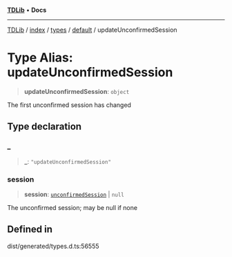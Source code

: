 [**TDLib**](../../../../../../README.md) • **Docs**

***

[TDLib](../../../../../../modules.md) / [index](../../../../../README.md) / [types](../../../README.md) / [default](../README.md) / updateUnconfirmedSession

# Type Alias: updateUnconfirmedSession

> **updateUnconfirmedSession**: `object`

The first unconfirmed session has changed

## Type declaration

### \_

> **\_**: `"updateUnconfirmedSession"`

### session

> **session**: [`unconfirmedSession`](unconfirmedSession-1.md) \| `null`

The unconfirmed session; may be null if none

## Defined in

dist/generated/types.d.ts:56555
